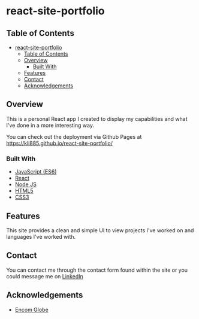 # react-site-portfolio
## Table of Contents

- [react-site-portfolio](#react-site-portfolio)
  - [Table of Contents](#table-of-contents)
  - [Overview](#overview)
    - [Built With](#built-with)
  - [Features](#features)
  - [Contact](#contact)
  - [Acknowledgements](#acknowledgements)

## Overview

This is a personal React app I created to display my capabilities and what I've done in a more interesting way.

You can check out the deployment via Github Pages at https://kli885.github.io/react-site-portfolio/

### Built With

<!-- TODO: List any MAJOR libraries/frameworks (e.g. React, Tailwind) with links to their homepages. -->
* [JavaScript (ES6)](https://www.javascript.com/)
* [React](https://react.dev/)
* [Node JS](https://nodejs.org/en)
* [HTML5](https://developer.mozilla.org/en-US/docs/Glossary/HTML5)
* [CSS3](https://developer.mozilla.org/en-US/docs/Web/CSS)


## Features

This site provides a clean and simple UI to view projects I've worked on and languages I've worked with.

## Contact

You can contact me through the contact form found within the site or you could message me on [LinkedIn](https://www.linkedin.com/in/kevin-li-aa318a151/)

## Acknowledgements

* [Encom Globe](https://github.com/arscan/encom-globe)

